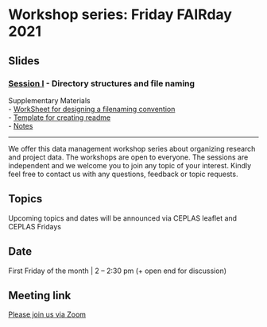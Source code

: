 # Workshop series: Friday FAIRday 2021

## Slides 
### [Session I](20210611_PRE_FridayFAIRday_S1.pdf) - Directory structures and file naming


Supplementary Materials       
    - [WorkSheet for designing a filenaming convention](SUP_DirectoryStructureFileNaming/WorkSheet_DirectoryStructureFileNaming.gdoc)  
    - [Template for creating readme](SUP_DirectoryStructureFileNaming/Template_README_DirectoryStructureFileNaming.pdf)      
    - [Notes](SUP_DirectoryStructureFileNaming/Notes_DirectoryStructureFileNaming.pdf)  

----

We offer this data management workshop series about organizing research and project data. The workshops are open to everyone. The sessions are independent and we welcome you to join any topic of your interest.
Kindly feel free to contact us with any questions, feedback or topic requests.

## Topics
Upcoming topics and dates will be announced via CEPLAS leaflet and CEPLAS Fridays 

## Date
First Friday of the month | 2 – 2:30 pm (+ open end for discussion)

## Meeting link
[Please join us via Zoom](https://uni-koeln.zoom.us/meeting/register/tJIoceqprzktGdGIuwRjp6elVQo5an-TnDmF)
